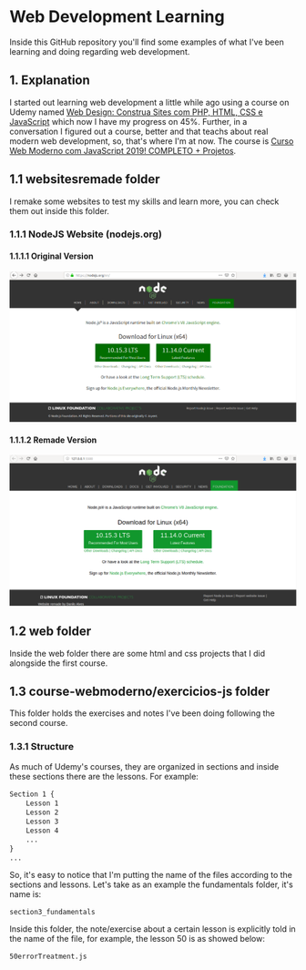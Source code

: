 # Web Development Learning
Inside this GitHub repository you'll find some examples of what I've been learning and doing regarding web development.

## 1. Explanation
I started out learning web development a little while ago using a course on Udemy named [Web Design: Construa Sites com PHP, HTML, CSS e JavaScript](https://www.udemy.com/programacao-web-para-divulgacao-cientifica/) which now I have my progress on 45%.
Further, in a conversation I figured out a course, better and that teachs about real modern web development, so, that's where I'm at now. The course is [Curso Web Moderno com JavaScript 2019! COMPLETO + Projetos](https://www.udemy.com/curso-web/).

## 1.1 websitesremade folder
I remake some websites to test my skills and learn more, you can check them out inside this folder.

### 1.1.1 NodeJS Website (nodejs.org)

#### 1.1.1.1 Original Version
![nodejs original](images_readme/nodejsoriginal.png)

#### 1.1.1.2 Remade Version
![nodejs remade](images_readme/nodejsremade.png)

## 1.2 web folder 
Inside the web folder there are some html and css projects that I did alongside the first course.

## 1.3 course-webmoderno/exercicios-js folder 
This folder holds the exercises and notes I've been doing following the second course.
### 1.3.1 Structure
As much of Udemy's courses, they are organized in sections and inside these sections there are the lessons. For example: 
```
Section 1 {
	Lesson 1
	Lesson 2
	Lesson 3
	Lesson 4
	...
}
...
```
So, it's easy to notice that I'm putting the name of the files according to the sections and lessons. Let's take as an example the fundamentals folder, it's name is:
```
section3_fundamentals
```
Inside this folder, the note/exercise about a certain lesson is explicitly told in the name of the file, for example, the lesson 50 is as showed below:
```
50errorTreatment.js
```
